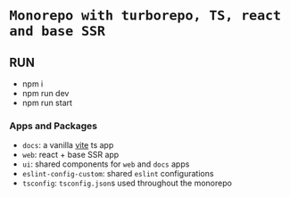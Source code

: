 # `Monorepo with turborepo, TS, react and base SSR`

## RUN
- npm i
- npm run dev
- npm run start

### Apps and Packages

- `docs`: a vanilla [vite](https://vitejs.dev) ts app
- `web`: react + base SSR app
- `ui`: shared components for `web` and `docs` apps
- `eslint-config-custom`: shared `eslint` configurations
- `tsconfig`: `tsconfig.json`s used throughout the monorepo
